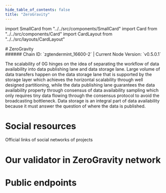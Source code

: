 ```yaml
---
hide_table_of_contents: false
title: "ZeroGravity"
---
```


import SmallCard from "../../src/components/SmallCard"
import Card from "../../src/components/Card"
import CardLayout from "../../src/layouts/CardLayout"

<div class="h1-with-icon icon-og">
# ZeroGravity
</div>
###### Chain ID: `zgtendermint_16600-2` | Current Node Version: `v0.5.0.1`


The scalability of 0G hinges on the idea of separating the workflow of data availability into data publishing lane and data storage lane. Large volume of data transfers happen on the data storage lane that is supported by the storage layer which achieves the horizontal scalability through well designed partitioning, while the data publishing lane guarantees the data availability property through consensus of data availability sampling which only requires tiny data flowing through the consensus protocol to avoid the broadcasting bottleneck. Data storage is an integral part of data availability because it must answer the question of where the data is published.

# Social resources
Official links of social networks of projects

<CardLayout autoFitEnabled={false}>
    <SmallCard to="https://0g.ai/" header={{label: "Website", translateId: "social-telegram"}} iconPath="img/website-icon.svg"/>
    <SmallCard to="https://github.com/0glabs/0g-chain" header={{label: "GitHub", translateId: "social-telegram"}} iconPath="img/github-icon.svg"/>
    <SmallCard to="http://discord.gg/0glabs" header={{label: "Discord", translateId: "social-telegram"}} iconPath="img/discord-icon.svg"/>
    <SmallCard to="https://twitter.com/0G_labs" header={{label: "X", translateId: "social-telegram"}} iconPath="img/x-icon.svg"/>
    <SmallCard to="https://t.me/web3_0glabs" header={{label: "Telegram", translateId: "social-telegram"}} iconPath="img/telegram-icon.svg"/>
</CardLayout>

# Our validator in ZeroGravity network

<CardLayout autoFitEnabled={true}>
    <Card
        to="https://testnet.0g.explorers.guru/validator/0gvaloper1w24g8xczpxuy5y87lwv0dyq9n27mlyul3xf2zk"
        header={{
            label: "[NODERS]TEAM",
            translateId: "development-setup",
        }}
        body={{
            label: "Trusted blockchain validator",
        }}
        iconPath="img/kotlin-icon.svg"
    />
</CardLayout>

# Public endpoints

<CardLayout autoFitEnabled={true}>
    <SmallCard to="https://og-t-rpc.noders.services" header={{label: "RPC Endpoint", translateId: "rpc-endpoint"}}/>
    <SmallCard to="https://og-t-api.noders.services" header={{label: "API Endpoint", translateId: "api-endpoint"}}/>
    <SmallCard to="https://og-t-json.noders.services" header={{label: "json-RPC Endpoint", translateId: "jrpc-endpoint"}}/>
    <SmallCard to="https://og-t-grpc.noders.services:443" header={{label: "gRPC Endpoint", translateId: "grpc-endpoint"}}/>
    <SmallCard to="https://cosmoslist.co/testnet/og" header={{label: "Cosmoslist Endpoint", translateId: "cosmoslist-endpoint"}}/>
</CardLayout>
